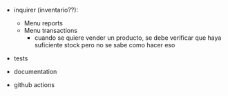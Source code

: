 - inquirer (inventario??):
  - Menu reports
  - Menu transactions
    - cuando se quiere vender un producto, se debe verificar que haya
    suficiente stock pero no se sabe como hacer eso

- tests
- documentation
- github actions